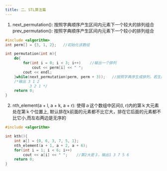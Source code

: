 ```yaml
---
title: 二、STL算法篇
---
```


1. next_permutation(): 按照字典顺序产生区间内元素下一个较大的排列组合
   prev_permutation(): 按照字典顺序产生区间内元素下一个较小的排列组合
```cpp
#include <algorithm>
int perm[] = {3, 1, 2};   //初始化该数组

int permutation(int n){
	do{
		for(int i = 0; i < 3; i++)    //输出一个排列
			cout << perm[i] << " ";
		cout << endl;
	}while(next_permutation(perm, perm + 3));   //按照字典序生成排列，若生成完毕，返回false
	/*输出 3 1 2
	       3 2 1 */
	return 0;
}
```
2. nth_element(a + l, a + k, a + r): 使得ａ这个数组中区间(l, r)内的第ｋ大元素处在第ｋ个位置上, 默认排在k前面的元素都不比它大，排在它后面的元素都不比它小,而左右两边是无序的
```cpp
#include <algorithm>

int kth(){
	int a[] = {0, 6, 3, 7, 5, 1};
	nth_element(a + 1, a + 2, a + 6);
	for(int i = 1; i < 6; i++)
		cout << a[i] << " ";    //第2大是３，输出1 3 7 5 6
	return 0;
}
```


